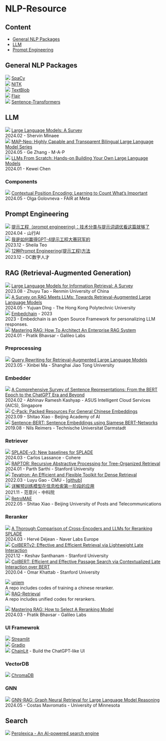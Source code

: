 # NLP-Resource

## Content

- [General NLP Packages](#general-nlp-packages)
- [LLM](#llm)
- [Prompt Engineering](#prompt-engineering)

## General NLP Packages
![](https://img.shields.io/badge/github-blue) [SpaCy](https://spacy.io/)  
![](https://img.shields.io/badge/github-blue) [NITK](https://www.nltk.org/)  
![](https://img.shields.io/badge/github-blue) [TextBlob](https://textblob.readthedocs.io/en/dev/)  
![](https://img.shields.io/badge/github-blue) [Flair](https://github.com/flairNLP/flair)  
![](https://img.shields.io/badge/github-blue) [Sentence-Transformers](https://github.com/UKPLab/sentence-transformers)

## LLM
![](https://img.shields.io/badge/survey-orange) [Large Language Models: A Survey](https://www.arxiv.org/pdf/2402.06196)  
2024.02 - Shervin Minaee  
![](https://img.shields.io/badge/paper-pink) [MAP-Neo: Highly Capable and Transparent Bilingual Large Language Model Series](https://map-neo.github.io/)  
2024.05 - Ge Zhang - M-A-P  
![](https://img.shields.io/badge/github-blue) [LLMs From Scratch: Hands-on Building Your Own Large Language Models](https://github.com/datawhalechina/llms-from-scratch-cn)  
2024.01 - Kewei Chen  

### Components
![](https://img.shields.io/badge/paper-pink)  [Contextual Position Encoding: Learning to Count What’s Important](https://arXiv:2405.18719v2)  
2024.05 - Olga Golovneva - FAIR at Meta  



## Prompt Engineering
![](https://img.shields.io/badge/blog-green) [提示工程（prompt engineering)：技术分类与提示词调优看这篇就够了](https://cloud.tencent.com/developer/article/2414263)  
2024.04 - 山行AI  
![](https://img.shields.io/badge/blog-green) [我是如何赢得GPT-4提示工程大赛冠军的](https://www.jiqizhixin.com/articles/2024-05-14-4)  
2023.12 - Sheila Teo  
![](https://img.shields.io/badge/blog-green) [12种Prompt Engineering(提示工程)方法](https://zhuanlan.zhihu.com/p/675163821)  
2023.12 - DC数字人才  

## RAG (Retrieval-Augmented Generation)
![](https://img.shields.io/badge/survey-orange) [Large Language Models for Information Retrieval: A Survey](https://arxiv.org/pdf/2308.07107)  
2023.08 - Zhuyu Tao - Renmin University of China  
![](https://img.shields.io/badge/survey-orange) [A Survey on RAG Meets LLMs: Towards Retrieval-Augmented Large Language Models](https://arxiv.org/pdf/2405.06211)  
2024.05 - Yujuan Ding - The Hong Kong Polytechnic University  
![](https://img.shields.io/badge/github-blue) [Embedchain](https://github.com/embedchain/embedchain) - 2023  
2023 - Embedchain is an Open Source Framework for personalizing LLM responses.  
![](https://img.shields.io/badge/blog-green) [Mastering RAG: How To Architect An Enterprise RAG System](https://www.rungalileo.io/blog/mastering-rag-how-to-architect-an-enterprise-rag-system)  
2024.01 - Pratik Bhavsar - Galileo Labs  

### Preprocessing
![](https://img.shields.io/badge/paper-pink) [Query Rewriting for Retrieval-Augmented Large Language Models](https://arxiv.org/pdf/2305.14283)  
2023.05 - Xinbei Ma - Shanghai Jiao Tong University  

### Embedder
![](https://img.shields.io/badge/survey-orange) [A Comprehensive Survey of Sentence Representations: From the BERT Epoch to the ChatGPT Era and Beyond](https://arxiv.org/pdf/2305.12641)  
2024.02 - Abhinav Ramesh Kashyap - ASUS Intelligent Cloud Services (AICS), Singapore  
![](https://img.shields.io/badge/paper-pink) [C-Pack: Packed Resources For General Chinese Embeddings](https://arxiv.org/pdf/2309.07597)  
2023.09 - Shitao Xiao - Beijing Academy of AI  
![](https://img.shields.io/badge/paper-pink) [Sentence-BERT: Sentence Embeddings using Siamese BERT-Networks](https://arxiv.org/pdf/1908.10084)  
2019.08 - Nils Reimers - Technische Universitat Darmstadt

### Retriever
![](https://img.shields.io/badge/paper-pink) [SPLADE-v3: New baselines for SPLADE](https://arxiv.org/pdf/2403.06789)  
2024.03 - Carlos Lassance - Cohere  
![](https://img.shields.io/badge/paper-pink) [RAPTOR: Recursive Abstractive Processing for Tree-Organized Retrieval](https://arxiv.org/pdf/2401.18059)  
2024.01 - Parth Sarthi - Stanford University  
![](https://img.shields.io/badge/paper-pink) [Tevatron: An Efficient and Flexible Toolkit for Dense Retrieval](https://arxiv.org/pdf/2203.05765)  
2022.03 - Luyu Gao - CMU - [[github](https://texttron.github.io/tevatron/)]  
![](https://img.shields.io/badge/blog-green) [详解预训练模型在信息检索第一阶段的应用](https://zhuanlan.zhihu.com/p/439363249)  
2021.11 - 范意兴 - 中科院  
![](https://img.shields.io/badge/github-blue) [RetroMAE](https://github.com/staoxiao/RetroMAE?tab=readme-ov-file)  
2022.05 - Shitao Xiao - Beijing University of Posts and Telecommunications 

### Reranker
![](https://img.shields.io/badge/evaluation-yellow) [A Thorough Comparison of Cross-Encoders and LLMs for Reranking SPLADE](https://arxiv.org/pdf/2403.10407)  
2024.03 - Hervé Déjean - Naver Labs Europe  
![](https://img.shields.io/badge/paper-pink) [ColBERTv2: Effective and Efficient Retrieval via Lightweight Late Interaction](https://arxiv.org/pdf/2112.01488)  
2021.12 - Keshav Santhanam - Stanford University  
![](https://img.shields.io/badge/paper-pink) [ColBERT: Efficient and Effective Passage Search via Contextualized Late Interaction over BERT](https://arxiv.org/pdf/2004.12832)  
2020.04 - Omar Khattab - Stanford University    

![](https://img.shields.io/badge/github-blue) [uniem](https://github.com/wangyuxinwhy/uniem)  
A repo includes codes of training a chinese reranker.  
![](https://img.shields.io/badge/github-blue) [RAG-Retrieval](https://github.com/NLPJCL/RAG-Retrieval)  
A repo includes unified codes for rerankers.  

![](https://img.shields.io/badge/blog-green) [Mastering RAG: How to Select A Reranking Model](https://www.rungalileo.io/blog/mastering-rag-how-to-select-a-reranking-model)  
2024.03 - Pratik Bhavsar - Galileo Labs  

### UI Framewrok
![](https://img.shields.io/badge/github-blue) [Streamlit](https://docs.streamlit.io/)  
![](https://img.shields.io/badge/github-blue) [Gradio](https://www.gradio.app/docs)  
![](https://img.shields.io/badge/github-blue) [ChainLit](https://docs.chainlit.io/get-started/overview) - Build the ChatGPT-like UI

### VectorDB
![](https://img.shields.io/badge/document-purple) [ChromaDB](https://docs.trychroma.com/)    

### GNN
![](https://img.shields.io/badge/paper-pink) [GNN-RAG: Graph Neural Retrieval for Large Language Model Reasoning](https://arxiv.org/pdf/2405.20139)  
2024.05 - Costas Mavromatis - University of Minnesota  

## Search
![](https://img.shields.io/badge/github-blue) [Perplexica - An AI-powered search engine](https://github.com/ItzCrazyKns/Perplexica/tree/master)  
